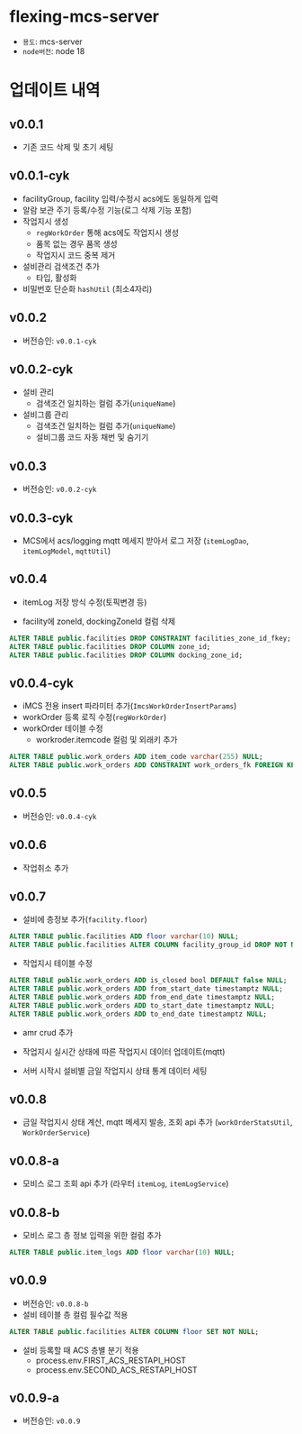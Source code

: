 # flexing-mcs-server

- `용도`: mcs-server
- `node버전`: node 18

# 업데이트 내역

## v0.0.1

- 기존 코드 삭제 및 초기 세팅

## v0.0.1-cyk

- facilityGroup, facility 입력/수정시 acs에도 동일하게 입력
- 알람 보관 주기 등록/수정 기능(로그 삭제 기능 포함)
- 작업지시 생성
  - `regWorkOrder` 통해 acs에도 작업지시 생성
  - 품목 없는 경우 품목 생성
  - 작업지시 코드 중복 제거
- 설비관리 검색조건 추가
  - 타입, 활성화
- 비밀번호 단순화 `hashUtil` (최소4자리)

## v0.0.2

- 버전승인: `v0.0.1-cyk`

## v0.0.2-cyk

- 설비 관리
  - 검색조건 일치하는 컬럼 추가(`uniqueName`)
- 설비그룹 관리
  - 검색조건 일치하는 컬럼 추가(`uniqueName`)
  - 설비그룹 코드 자동 채번 및 숨기기

## v0.0.3

- 버전승인: `v0.0.2-cyk`

## v0.0.3-cyk

- MCS에서 acs/logging mqtt 메세지 받아서 로그 저장
  (`itemLogDao`, `itemLogModel`, `mqttUtil`)

## v0.0.4

- itemLog 저장 방식 수정(토픽변경 등)

- facility에 zoneId, dockingZoneId 컬럼 삭제

```sql
ALTER TABLE public.facilities DROP CONSTRAINT facilities_zone_id_fkey;
ALTER TABLE public.facilities DROP COLUMN zone_id;
ALTER TABLE public.facilities DROP COLUMN docking_zone_id;
```

## v0.0.4-cyk

- iMCS 전용 insert 파라미터 추가(`ImcsWorkOrderInsertParams`)
- workOrder 등록 로직 수정(`regWorkOrder`)
- workOrder 테이블 수정
  - workroder.itemcode 컬럼 및 외래키 추가

```sql
ALTER TABLE public.work_orders ADD item_code varchar(255) NULL;
ALTER TABLE public.work_orders ADD CONSTRAINT work_orders_fk FOREIGN KEY (item_code) REFERENCES public.items(code) ON DELETE SET NULL ON UPDATE CASCADE;
```

## v0.0.5

- 버전승인: `v0.0.4-cyk`

## v0.0.6

- 작업취소 추가

## v0.0.7

- 설비에 층정보 추가(`facility.floor`)

```sql
ALTER TABLE public.facilities ADD floor varchar(10) NULL;
ALTER TABLE public.facilities ALTER COLUMN facility_group_id DROP NOT NULL;

```

- 작업지시 테이블 수정

```sql
ALTER TABLE public.work_orders ADD is_closed bool DEFAULT false NULL;
ALTER TABLE public.work_orders ADD from_start_date timestamptz NULL;
ALTER TABLE public.work_orders ADD from_end_date timestamptz NULL;
ALTER TABLE public.work_orders ADD to_start_date timestamptz NULL;
ALTER TABLE public.work_orders ADD to_end_date timestamptz NULL;

```

- amr crud 추가
- 작업지시 실시간 상태에 따른 작업지시 데이터 업데이트(mqtt)

- 서버 시작시 설비별 금일 작업지시 상태 통계 데이터 세팅

## v0.0.8

- 금일 작업지시 상태 계산, mqtt 메세지 발송, 조회 api 추가 (`workOrderStatsUtil`, `WorkOrderService`)

## v0.0.8-a

- 모비스 로그 조회 api 추가 (라우터 `itemLog`, `itemLogService`)

## v0.0.8-b
- 모비스 로그 층 정보 입력을 위한 컬럼 추가
```sql
ALTER TABLE public.item_logs ADD floor varchar(10) NULL;
```

## v0.0.9
- 버전승인: `v0.0.8-b`
- 설비 테이블 층 컬럼 필수값 적용
```sql
ALTER TABLE public.facilities ALTER COLUMN floor SET NOT NULL;
```
- 설비 등록할 때 ACS 층별 분기 적용
  - process.env.FIRST_ACS_RESTAPI_HOST
  - process.env.SECOND_ACS_RESTAPI_HOST

## v0.0.9-a
- 버전승인: `v0.0.9`